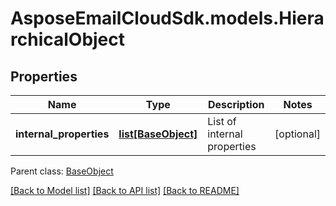 # AsposeEmailCloudSdk.models.HierarchicalObject
## Properties
Name | Type | Description | Notes
------------ | ------------- | ------------- | -------------
**internal_properties** | [**list[BaseObject]**](BaseObject.md) | List of internal properties              | [optional] 

 Parent class: [BaseObject](BaseObject.md)

[[Back to Model list]](README.md#documentation-for-models) [[Back to API list]](README.md#documentation-for-api-endpoints) [[Back to README]](README.md)


